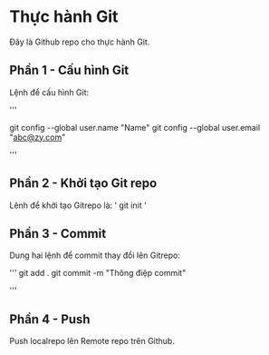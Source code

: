 # Thực hành Git
Đây là Github repo cho thực hành Git.

## Phần 1 - Cấu hình Git
Lệnh để cấu hình Git:

'''

git config --global user.name "Name"
git config --global user.email "abc@zy.com"

'''
## Phần 2 - Khởi tạo Git repo
Lênh để khởi tạo Gitrepo là: ' git init '

## Phần 3 - Commit
Dung hai lệnh để commit thay đổi lên Gitrepo:

'''
git add .
git commit -m "Thông điệp commit"

'''

## Phần 4 - Push
Push localrepo lên Remote repo trên Github.
